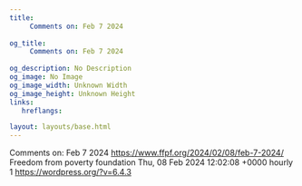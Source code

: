 ```yaml
---
title: 
     Comments on: Feb 7 2024
    
og_title: 
     Comments on: Feb 7 2024
    
og_description: No Description
og_image: No Image
og_image_width: Unknown Width
og_image_height: Unknown Height
links:
   hreflangs:

layout: layouts/base.html
---
```

Comments on: Feb 7 2024  https://www.ffpf.org/2024/02/08/feb-7-2024/  Freedom
from poverty foundation  Thu, 08 Feb 2024 12:02:08 +0000  hourly  1
https://wordpress.org/?v=6.4.3

